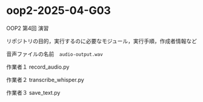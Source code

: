 # oop2-2025-04-G03
OOP2 第4回 演習

リポジトリの目的，実行するのに必要なモジュール，実行手順，作成者情報など

音声ファイルの名前　`audio-output.wav`

作業者１
record_audio.py 

作業者２
transcribe_whisper.py

作業者３
save_text.py